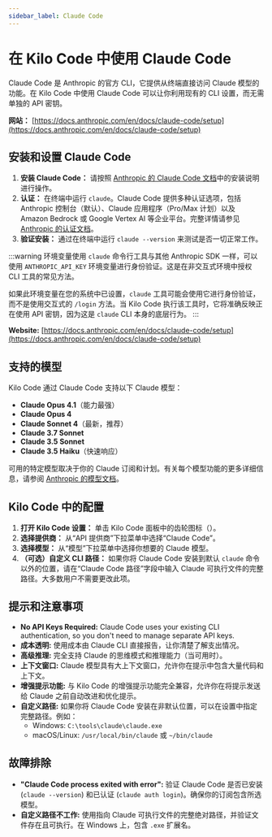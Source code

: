 ```yaml
---
sidebar_label: Claude Code
---
```


# 在 Kilo Code 中使用 Claude Code

Claude Code 是 Anthropic 的官方 CLI，它提供从终端直接访问 Claude 模型的功能。在 Kilo Code 中使用 Claude Code 可以让你利用现有的 CLI 设置，而无需单独的 API 密钥。

**网站：** [https://docs.anthropic.com/en/docs/claude-code/setup](https://docs.anthropic.com/en/docs/claude-code/setup)

## 安装和设置 Claude Code

1. **安装 Claude Code：** 请按照 [Anthropic 的 Claude Code 文档](https://docs.anthropic.com/en/docs/claude-code/setup)中的安装说明进行操作。
2. **认证：** 在终端中运行 `claude`。Claude Code 提供多种认证选项，包括 Anthropic 控制台（默认）、Claude 应用程序（Pro/Max 计划）以及 Amazon Bedrock 或 Google Vertex AI 等企业平台。完整详情请参见 [Anthropic 的认证文档](https://docs.anthropic.com/en/docs/claude-code/setup)。
3. **验证安装：** 通过在终端中运行 `claude --version` 来测试是否一切正常工作。

:::warning 环境变量使用
`claude` 命令行工具与其他 Anthropic SDK 一样，可以使用 `ANTHROPIC_API_KEY` 环境变量进行身份验证。这是在非交互式环境中授权 CLI 工具的常见方法。

如果此环境变量在您的系统中已设置，`claude` 工具可能会使用它进行身份验证，而不是使用交互式的 `/login` 方法。当 Kilo Code 执行该工具时，它将准确反映正在使用 API 密钥，因为这是 `claude` CLI 本身的底层行为。
:::

**Website:** [https://docs.anthropic.com/en/docs/claude-code/setup](https://docs.anthropic.com/en/docs/claude-code/setup)

## 支持的模型

Kilo Code 通过 Claude Code 支持以下 Claude 模型：

- **Claude Opus 4.1**（能力最强）
- **Claude Opus 4**
- **Claude Sonnet 4**（最新，推荐）
- **Claude 3.7 Sonnet**
- **Claude 3.5 Sonnet**
- **Claude 3.5 Haiku**（快速响应）

可用的特定模型取决于你的 Claude 订阅和计划。有关每个模型功能的更多详细信息，请参阅 [Anthropic 的模型文档](https://docs.anthropic.com/en/docs/about-claude/models)。

## Kilo Code 中的配置

1.  **打开 Kilo Code 设置：** 单击 Kilo Code 面板中的齿轮图标（<Codicon name="gear" />）。
2.  **选择提供商：** 从“API 提供商”下拉菜单中选择“Claude Code”。
3.  **选择模型：** 从“模型”下拉菜单中选择你想要的 Claude 模型。
4.  **（可选）自定义 CLI 路径：** 如果你将 Claude Code 安装到默认 `claude` 命令以外的位置，请在“Claude Code 路径”字段中输入 Claude 可执行文件的完整路径。大多数用户不需要更改此项。

## 提示和注意事项

*   **No API Keys Required:** Claude Code uses your existing CLI authentication, so you don't need to manage separate API keys.
*   **成本透明:** 使用成本由 Claude CLI 直接报告，让你清楚了解支出情况。
*   **高级推理:** 完全支持 Claude 的思维模式和推理能力（当可用时）。
*   **上下文窗口:** Claude 模型具有大上下文窗口，允许你在提示中包含大量代码和上下文。
*   **增强提示功能:** 与 Kilo Code 的增强提示功能完全兼容，允许你在将提示发送给 Claude 之前自动改进和优化提示。
*   **自定义路径:** 如果你将 Claude Code 安装在非默认位置，可以在设置中指定完整路径。例如：
    *   Windows: `C:\tools\claude\claude.exe`
    *   macOS/Linux: `/usr/local/bin/claude` 或 `~/bin/claude`

## 故障排除

*   **"Claude Code process exited with error":** 验证 Claude Code 是否已安装 (`claude --version`) 和已认证 (`claude auth login`)。确保你的订阅包含所选模型。
*   **自定义路径不工作:** 使用指向 Claude 可执行文件的完整绝对路径，并验证文件存在且可执行。在 Windows 上，包含 `.exe` 扩展名。
